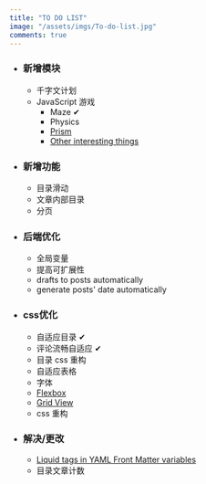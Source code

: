 ```yaml
---
title: "TO DO LIST"
image: "/assets/imgs/To-do-list.jpg"
comments: true
---
```


<!-- # To-do List -->
* ### 新增模块
	* 千字文计划
	* JavaScript 游戏
		* Maze &#10004;
		* Physics
		* [Prism][4]
		* [Other interesting things][5] 
* ### 新增功能
	* 目录滑动
	* 文章内部目录
	* 分页
* ### 后端优化
	* 全局变量
	* 提高可扩展性
	* drafts to posts automatically
	* generate posts' date automatically
* ### css优化
	* 自适应目录 &#10004;
	* 评论流畅自适应 &#10004;
	* 目录 css 重构
	* 自适应表格
	* 字体
	* [Flexbox][2]
	* [Grid View][3]
	* css 重构

* ### 解决/更改
	* [Liquid tags in YAML Front Matter variables][1]
	* 目录文章计数





[1]: http://stackoverflow.com/questions/22392186/using-liquid-tags-in-yaml-front-matter-variables
[2]: http://www.ruanyifeng.com/blog/2015/07/flex-grammar.html
[3]: https://www.w3schools.com/css/css_rwd_grid.asp
[4]: https://tympanus.net/codrops/2015/03/31/prism-effect-slider-canvas/
[5]: http://madebyevan.com/